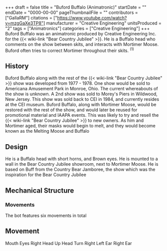 +++
draft = false
title = "Buford Buffalo (Animatronic)"
startDate = ""
endDate = "0000-00-00"
pageThumbnailFile = ""
contributors = ["GallaRM"]
citations = ["https://www.youtube.com/watch?v=mzgGaXe3TP8"]
manufacturer = "Creative Engineering"
unitsProduced = "2"
tags = ["Animatronics"]
categories = ["Creative Engineering"]
+++
Buford Buffalo was an animatronic produced by Creative Engineering Inc. for the {{< wiki-link "Bear Country Jubilee" >}}.
He is a Buffalo head who comments on the show between skits, and interacts with Mortimer Moose. Buford often tries to correct Mortimer throughout their skits. <sup>(1)</sup>

## History

Buford Buffalo along with the rest of the {{< wiki-link "Bear Country Jubilee" >}} show was developed from 1977 - 1978. One show would be sold to Americana Amusement Park in Monroe, Ohio. The current whereabouts of the show is unknown. A 2nd show was sold to Morey's Piers in Wildwood, New Jersey. This show was sold back to CEI in 1984, and currently resides at the CEI museum. Buford Buffalo, along with Mortimer Moose, would be restored with the rest of the show, and would later be reused for promotional material and IAAPA events. This was likely to try and resell the {{< wiki-link "Bear Country Jubilee" >}} to new owners. As him and Mortimer aged, their masks would begin to melt, and they would become known as the Melting Moose and Buffalo

## Design

He is a Buffalo head with short horns, and Brown eyes. He is mounted to a wall in the Bear Country Jubilee showroom, next to Mortimer Moose. He is based on Buff from the Country Bear Jamboree, the show which was the inspiration for the Bear Country Jubilee

## Mechanical Structure

### Movements

The bot features six movements in total

  Movement
  -----------------
  Mouth
  Eyes Right
  Head Up
  Head Turn Right
  Left Ear
  Right Ear
